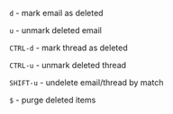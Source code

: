 `d` - mark email as deleted

`u` - unmark deleted email

`CTRL-d` - mark thread as deleted

`CTRL-u` - unmark deleted thread

`SHIFT-u` - undelete email/thread by match

`$` - purge deleted items
